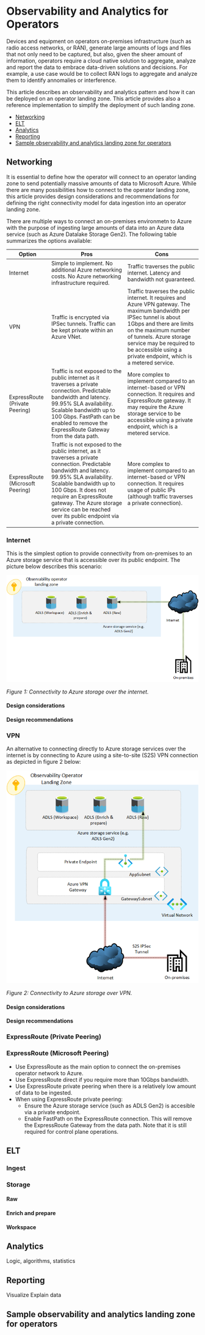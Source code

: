 # Observability and Analytics for Operators

Devices and equipment on operators on-premises infrastructure (such as radio access networks, or RAN), generate large amounts of logs and files that not only need to be captured, but also, given the sheer amount of information, operators require a cloud native solution to aggregate, analyze and report the data to embrace data-driven solutions and decisions. For example, a use case would be to collect RAN logs to aggregate and analyze them to identify annomalies or interference.

This article describes an observability and analytics pattern and how it can be deployed on an operator landing zone. This article provides also a reference implementation to simplify the deployment of such landing zone.

* [Networking](#networking)
* [ELT](#elt)
* [Analytics](#analytics)
* [Reporting](#reporting)
* [Sample observability and analytics landing zone for operators](#sample-observability-and-analytics-landing-zone-for-operators)

## Networking

It is essential to define how the operator will connect to an operator landing zone to send potentially massive amounts of data to Microsoft Azure. While there are many possibilities how to connect to the operator landing zone, this article provides design considerations and recommendations for defining the right connectivity model for data ingestion into an operator landing zone.

There are multiple ways to connect an on-premises environmetn to Azure with the purpose of ingesting large amounts of data into an Azure data service (such as Azure Datalake Storage Gen2). The following table summarizes the options available:

| Option 	| Pros 	| Cons 	|
|---	|---	|---	|
| Internet 	| Simple to implement. No additional Azure networking costs. No Azure networking infrastructure required. 	| Traffic traverses the public internet. Latency and bandwidth not guaranteed. 	|
| VPN 	| Traffic is encrypted via IPSec tunnels. Traffic can be kept private within an Azure VNet. 	| Traffic traverses the public internet. It requires and Azure VPN gateway. The maximum bandwidth per IPSec tunnel is about 1Gbps and there are limits on the maximum number of tunnels. Azure storage service may be required to be accessible using a private endpoint, which is a metered service. 	|
| ExpressRoute (Private Peering) 	| Traffic is not exposed to the public internet as it traverses a private connection. Predictable bandwidth and latency. 99.95% SLA availability. Scalable bandwidth up to 100 Gbps. FastPath can be enabled to remove the ExpressRoute Gateway from the data path. 	| More complex to implement compared to an internet-based or VPN connection. It requires and ExpressRoute gateway. It may require the Azure storage service to be accessible using a private endpoint, which is a metered service. 	|
| ExpressRoute (Microsoft Peering) 	| Traffic is not exposed to the public internet, as it traverses a private connection. Predictable bandwidth and latency. 99.95% SLA availability. Scalable bandwidth up to 100 Gbps. It does not require an ExpressRoute gateway. The Azure storage service can be reached over its public endpoint via a private connection. 	| More complex to implement compared to an internet-based or VPN connection. It requires usage of public IPs (although traffic traverses a private connection). 	|

### Internet

This is the simplest option to provide connectivity from on-premises to an Azure storage service that is accessible over its public endpoint. The picture below describes this scenario:

![internet](./images/afo-observability-internet.png)

_Figure 1: Connectivity to Azure storage over the internet._

#### Design considerations

#### Design recommendations

### VPN

An alternative to connecting directly to Azure storage services over the internet is by connecting to Azure using a site-to-site (S2S) VPN connection as depicted in figure 2 below:

![VPN](./images/afo-observability-vpn.png)

_Figure 2: Connectivity to Azure storage over VPN._

#### Design considerations

#### Design recommendations

### ExpressRoute (Private Peering)

### ExpressRoute (Microsoft Peering)

- Use ExpressRoute as the main option to connect the on-premises operator network to Azure.
- Use ExpressRoute direct if you require more than 10Gbps bandwidth.
- Use ExpressRoute private peering when there is a relatively low amount of data to be ingested.
- When using ExpressRoute private peering:
  - Ensure the Azure storage service (such as ADLS Gen2) is accesible via a private endpoint.
  - Enable FastPath on the ExpressRoute connection. This will remove the ExpressRoute Gateway from the data path. Note that it is still required for control plane operations.


## ELT

### Ingest

### Storage

#### Raw
#### Enrich and prepare
#### Workspace

## Analytics

Logic, algorithms, statistics


## Reporting

Visualize
Explain data

## Sample observability and analytics landing zone for operators

